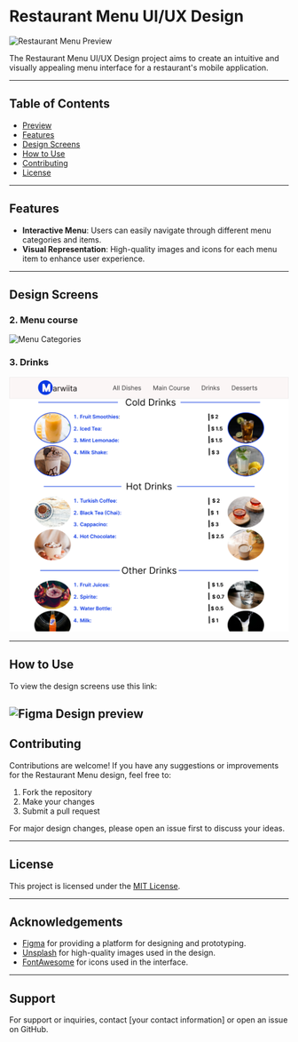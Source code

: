 # Restaurant Menu UI/UX Design

![Restaurant Menu Preview](All_dishes_(1).png)

The Restaurant Menu UI/UX Design project aims to create an intuitive and visually appealing menu interface for a restaurant's mobile application.

---

## Table of Contents

- [Preview](#preview)
- [Features](#features)
- [Design Screens](#design-screens)
- [How to Use](#how-to-use)
- [Contributing](#contributing)
- [License](#license)

---


## Features

- **Interactive Menu**: Users can easily navigate through different menu categories and items.
- **Visual Representation**: High-quality images and icons for each menu item to enhance user experience.

---

## Design Screens


### 2. Menu course
![Menu Categories](Main_Dishes.png)

### 3. Drinks
![Drinks](Drinks.png)

---

## How to Use

To view the design screens use this link:

![Figma Design preview]([https://www.figma.com/file/jDlqFlJCcghd0AeBNeqklc/CodSoft-RestaurentMenu?type=design&node-id=30%3A261&mode=design&t=CJCj7mtY467Z1hKA-1]) 
---

## Contributing

Contributions are welcome! If you have any suggestions or improvements for the Restaurant Menu design, feel free to:

1. Fork the repository
2. Make your changes
3. Submit a pull request

For major design changes, please open an issue first to discuss your ideas.

---

## License

This project is licensed under the [MIT License](https://opensource.org/licenses/MIT).


---

## Acknowledgements

- [Figma](https://www.figma.com/) for providing a platform for designing and prototyping.
- [Unsplash](https://unsplash.com/) for high-quality images used in the design.
- [FontAwesome](https://fontawesome.com/) for icons used in the interface.

---

## Support

For support or inquiries, contact [your contact information] or open an issue on GitHub.
